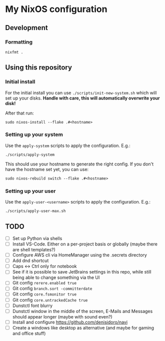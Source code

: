 # My NixOS configuration


## Development

### Formatting

```shell
nixfmt .
```

## Using this repository

### Initial install

For the initial install you can use `./scripts/init-new-system.sh` which will
set up your disks. **Handle with care, this will automatically overwrite your
disk!**

After that run:
```
sudo nixos-install --flake .#<hostname>
```

### Setting up your system

Use the `apply-system` scripts to apply the configuration. E.g.:
```
./scripts/apply-system
```

This should use your hostname to generate the right config. If you don't have
the hostname set yet, you can use:
```
sudo nixos-rebuild switch --flake .#<hostname>
```

### Setting up your user

Use the `apply-user-<username>` scripts to apply the configuration. E.g.:
```
./scripts/apply-user-max.sh
```

## TODO

- [ ] Set up Python via shells
- [ ] Install VS-Code. Either on a per-project basis or globally (maybe there are shell templates?)
- [ ] Configure AWS cli via HomeManager using the .secrets directory
- [ ] Add dnd shortcut
- [ ] Caps <-> Ctrl only for notebook
- [ ] See if it is possible to save JetBrains settings in this repo, while still being able to change something via the UI
- [ ] Git config `rerere.enabled true`
- [ ] Git config `branch.sort -committerdate`
- [ ] Git config `core.fsmonitor true`
- [ ] Git config `core.untrackedCache true`
- [ ] Dunstctl font blurry
- [ ] Dunstctl window in the middle of the screen, E-Mails and Messages should appear longer (maybe with sound even?)
- [ ] Install and configure https://github.com/denisidoro/navi
- [ ] Create a windows like desktop as alternative (and maybe for gaming and office stuff)
